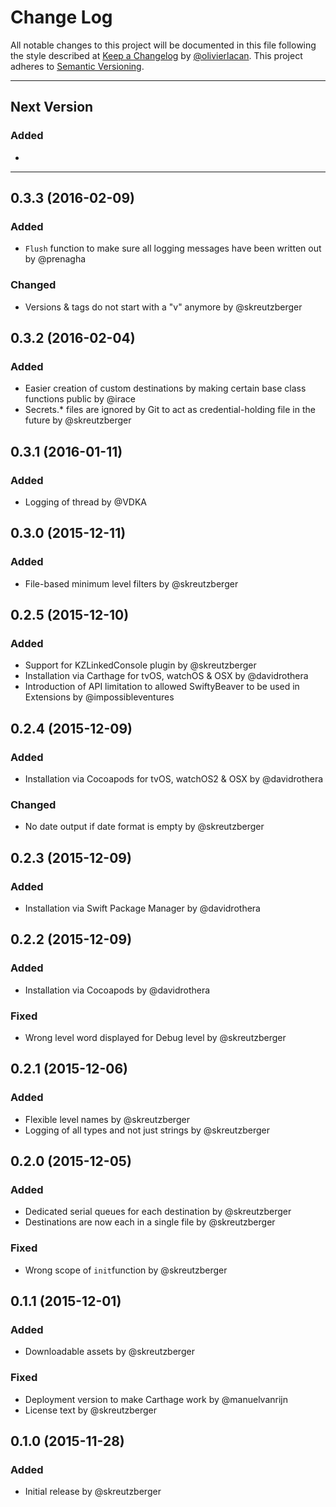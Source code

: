 # Change Log

All notable changes to this project will be documented in this file following the style described at [Keep a Changelog](http://keepachangelog.com) by [@olivierlacan](https://github.com/olivierlacan). 
This project adheres to [Semantic Versioning](http://semver.org/).

----

## Next Version 

### Added 
- <add text here during development>

----

## 0.3.3 (2016-02-09)

### Added

- `Flush` function to make sure all logging messages have been written out by @prenagha

### Changed

- Versions & tags do not start with a "v" anymore by @skreutzberger



## 0.3.2 (2016-02-04)

### Added

- Easier creation of custom destinations by making certain base class functions public by @irace
- Secrets.* files are ignored by Git to act as credential-holding file in the future by @skreutzberger



## 0.3.1 (2016-01-11)

### Added

- Logging of thread by @VDKA



## 0.3.0 (2015-12-11)

### Added

- File-based minimum level filters by @skreutzberger



## 0.2.5 (2015-12-10)

### Added

- Support for KZLinkedConsole plugin by @skreutzberger
- Installation via Carthage for tvOS, watchOS & OSX by @davidrothera
- Introduction of API limitation to allowed SwiftyBeaver to be used in Extensions by @impossibleventures



## 0.2.4 (2015-12-09)

### Added

- Installation via Cocoapods for tvOS, watchOS2 & OSX by @davidrothera

### Changed

- No date output if date format is empty by @skreutzberger



## 0.2.3 (2015-12-09)

### Added

- Installation via Swift Package Manager by @davidrothera



## 0.2.2 (2015-12-09)

### Added

- Installation via Cocoapods by @davidrothera

### Fixed

- Wrong level word displayed for Debug level by @skreutzberger



## 0.2.1 (2015-12-06)

### Added

- Flexible level names by @skreutzberger
- Logging of all types and not just strings by @skreutzberger



## 0.2.0 (2015-12-05)

### Added

- Dedicated serial queues for each destination by @skreutzberger
- Destinations are now each in a single file by @skreutzberger

### Fixed

- Wrong scope of `init`function by @skreutzberger



## 0.1.1 (2015-12-01)

### Added

- Downloadable assets by @skreutzberger

### Fixed

- Deployment version to make Carthage work by @manuelvanrijn
- License text by @skreutzberger



## 0.1.0 (2015-11-28)

### Added

- Initial release by @skreutzberger



